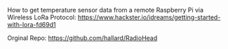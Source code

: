 How to get temperature sensor data from a remote Raspberry Pi via Wireless LoRa Protocol:
https://www.hackster.io/idreams/getting-started-with-lora-fd69d1

Orginal Repo:
https://github.com/hallard/RadioHead


